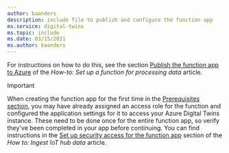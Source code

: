 ```yaml
---
author: baanders
description: include file to publish and configure the function app
ms.service: digital-twins
ms.topic: include
ms.date: 03/15/2021
ms.author: baanders
---
```


For instructions on how to do this, see the section [Publish the function app to Azure](../articles/digital-twins/how-to-create-azure-function.md#publish-the-function-app-to-azure) of the *How-to: Set up a function for processing data* article.

> [!IMPORTANT]
> When creating the function app for the first time in the [Prerequisites section](#prerequisites), you may have already assigned an access role for the function and configured the application settings for it to access your Azure Digital Twins instance. These need to be done once for the entire function app, so verify they've been completed in your app before continuing. You can find instructions in the [Set up security access for the function app](../articles/digital-twins/how-to-create-azure-function.md#set-up-security-access-for-the-function-app) section of the *How to: Ingest IoT hub data* article.